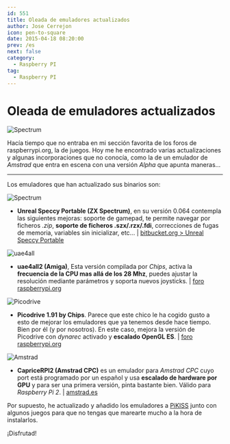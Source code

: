 ```yaml
---
id: 551
title: Oleada de emuladores actualizados
author: Jose Cerrejon
icon: pen-to-square
date: 2015-04-18 08:20:00
prev: /es
next: false
category:
  - Raspberry PI
tag:
  - Raspberry PI
---
```


# Oleada de emuladores actualizados

![Spectrum](/images/spectrum_01.jpg)

Hacía tiempo que no entraba en mi sección favorita de los foros de raspberrypi.org, la de juegos. Hoy me he encontrado varias actualizaciones y algunas incorporaciones que no conocía, como la de un emulador de *Amstrad* que entra en escena con una versión *Alpha* que apunta maneras...

- - -
Los emuladores que han actualizado sus binarios son:

![Spectrum](/images/2015/04/spectrum.png)

* **Unreal Speccy Portable (ZX Spectrum)**, en su versión 0.064 contempla las siguientes mejoras: soporte de gamepad, te permite navegar por ficheros *.zip*, **soporte de ficheros .szx/.rzx/.fdi**, correcciones de fugas de memoria, variables sin inicializar, etc... | [bitbucket.org > Unreal Speccy Portable](https://bitbucket.org/djdron/unrealspeccyp/downloads)

![uae4all](/images/uae4all.png)

* **uae4all2 (Amiga)**, Esta versión compilada por *Chips*, activa la **frecuencia de la CPU mas allá de los 28 Mhz**, puedes ajustar la resolución mediante parámetros y soporta nuevos joysticks. | [foro raspberrypi.org](https://www.raspberrypi.org/forums/viewtopic.php?f=78&t=102328)

![Picodrive](/images/picodrive_new.png)

* **Picodrive 1.91 by Chips**. Parece que este chico le ha cogido gusto a esto de mejorar los emuladores que ya tenemos desde hace tiempo. Bien por él (y por nosotros). En este caso, mejora la versión de Picodrive con *dynarec* activado y **escalado OpenGL ES**. | [foro raspberrypi.org](https://www.raspberrypi.org/forums/viewtopic.php?f=78&t=105811)

![Amstrad](/images/amstrad.png)

* **CapriceRPI2 (Amstrad CPC)** es un emulador para *Amstrad CPC* cuyo port está programado por un español y usa **escalado de hardware por GPU** y para ser una primera versión, pinta bastante bien. Válido para *Raspberry Pi 2*. | [amstrad.es](http://www.amstrad.es/forum/viewtopic.php?f=34&t=3878)

Por supuesto, he actualizado y añadido los emuladores a [PiKISS](https://github.com/jmcerrejon/PiKISS) junto con algunos juegos para que no tengas que marearte mucho a la hora de instalarlos.

¡Disfrutad!